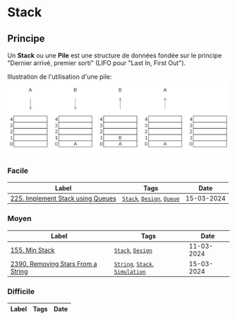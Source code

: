 # Stack

## Principe

Un **Stack** ou une **Pile** est une structure de données fondée sur le principe "Dernier arrivé, premier sorti" (LIFO pour "Last In, First Out").

Illustration de l'utilisation d'une pile:  
<img src="../imgs/skills/stack-1.png"/>

### Facile

| Label                                                                                        | Tags                                                                  | Date       |
| -------------------------------------------------------------------------------------------- | --------------------------------------------------------------------- | ---------- |
| [225. Implement Stack using Queues](../Probleme/0225.%20Implement%20Stack%20using%20Queues/) | [`Stack`](./stack.md), [`Design`](./design.md), [`Queue`](./queue.md) | 15-03-2024 |

### Moyen

| Label                                                                                           | Tags                                                                            | Date       |
| ----------------------------------------------------------------------------------------------- | ------------------------------------------------------------------------------- | ---------- |
| [155. Min Stack](../Probleme/0155.%20Min%20Stack/)                                              | [`Stack`](./stack.md), [`Design`](./design.md)                                  | 11-03-2024 |
| [2390. Removing Stars From a String](../Probleme/2390.%20Removing%20Stars%20From%20a%20String/) | [`String`](./string.md), [`Stack`](./stack.md), [`Simulation`](./simulation.md) | 15-03-2024 |

### Difficile

| Label | Tags | Date |
| ----- | ---- | ---- |
